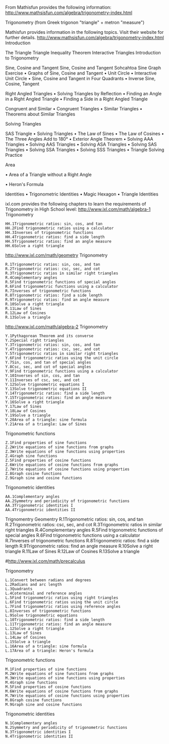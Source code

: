 From Mathisfun provides the following information:
http://www.mathsisfun.com/algebra/trigonometry-index.html

Trigonometry (from Greek trigonon "triangle" + metron "measure") 

Mathisfun provides information in the following topics. Visit their website for further details.
http://www.mathsisfun.com/algebra/trigonometry-index.html
Introduction

The Triangle
Triangle Inequality Theorem
Interactive Triangles
Introduction to Trigonometry

Sine, Cosine and Tangent 
Sine, Cosine and Tangent
Sohcahtoa
Sine Graph Exercise
• Graphs of Sine, Cosine and Tangent
• Unit Circle
• Interactive Unit Circle
• Sine, Cosine and Tangent in Four Quadrants
• Inverse Sine, Cosine, Tangent

Right Angled Triangles 
• Solving Triangles by Reflection
• Finding an Angle in a Right Angled Triangle
• Finding a Side in a Right Angled Triangle

Congruent and Similar
• Congruent Triangles
• Similar Triangles
• Theorems about Similar Triangles

Solving Triangles 

SAS Triangle
• Solving Triangles
• The Law of Sines
• The Law of Cosines
• The Three Angles Add to 180°
• Exterior Angle Theorem
• Solving AAA Triangles
• Solving AAS Triangles
• Solving ASA Triangles
• Solving SAS Triangles
• Solving SSA Triangles
• Solving SSS Triangles
• Triangle Solving Practice

Area 


• Area of a Triangle without a Right Angle

• Heron's Formula

Identities
• Trigonometric Identities
• Magic Hexagon
• Triangle Identities

ixl.com provides the following chapters to learn the requirements of Trigonometry in High School level:
http://www.ixl.com/math/algebra-1
Trigonometry

    HH.1Trigonometric ratios: sin, cos, and tan
    HH.2Find trigonometric ratios using a calculator
    HH.3Inverses of trigonometric functions
    HH.4Trigonometric ratios: find a side length
    HH.5Trigonometric ratios: find an angle measure
    HH.6Solve a right triangle

http://www.ixl.com/math/geometry
Trigonometry

    R.1Trigonometric ratios: sin, cos, and tan
    R.2Trigonometric ratios: csc, sec, and cot
    R.3Trigonometric ratios in similar right triangles
    R.4Complementary angles
    R.5Find trigonometric functions of special angles
    R.6Find trigonometric functions using a calculator
    R.7Inverses of trigonometric functions
    R.8Trigonometric ratios: find a side length
    R.9Trigonometric ratios: find an angle measure
    R.10Solve a right triangle
    R.11Law of Sines
    R.12Law of Cosines
    R.13Solve a triangle


http://www.ixl.com/math/algebra-2
Trigonometry

    Y.1Pythagorean Theorem and its converse
    Y.2Special right triangles
    Y.3Trigonometric ratios: sin, cos, and tan
    Y.4Trigonometric ratios: csc, sec, and cot
    Y.5Trigonometric ratios in similar right triangles
    Y.6Find trigonometric ratios using the unit circle
    Y.7Sin, cos, and tan of special angles
    Y.8Csc, sec, and cot of special angles
    Y.9Find trigonometric functions using a calculator
    Y.10Inverses of sin, cos, and tan
    Y.11Inverses of csc, sec, and cot
    Y.12Solve trigonometric equations I
    Y.13Solve trigonometric equations II
    Y.14Trigonometric ratios: find a side length
    Y.15Trigonometric ratios: find an angle measure
    Y.16Solve a right triangle
    Y.17Law of Sines
    Y.18Law of Cosines
    Y.19Solve a triangle
    Y.20Area of a triangle: sine formula
    Y.21Area of a triangle: Law of Sines

Trigonometric functions

    Z.1Find properties of sine functions
    Z.2Write equations of sine functions from graphs
    Z.3Write equations of sine functions using properties
    Z.4Graph sine functions
    Z.5Find properties of cosine functions
    Z.6Write equations of cosine functions from graphs
    Z.7Write equations of cosine functions using properties
    Z.8Graph cosine functions
    Z.9Graph sine and cosine functions

Trigonometric identities

    AA.1Complementary angles
    AA.2Symmetry and periodicity of trigonometric functions
    AA.3Trigonometric identities I
    AA.4Trigonometric identities II

Trignomentry Geomentry
    R.1Trigonometric ratios: sin, cos, and tan
    R.2Trigonometric ratios: csc, sec, and cot
    R.3Trigonometric ratios in similar right triangles
    R.4Complementary angles
    R.5Find trigonometric functions of special angles
    R.6Find trigonometric functions using a calculator
    R.7Inverses of trigonometric functions
    R.8Trigonometric ratios: find a side length
    R.9Trigonometric ratios: find an angle measure
    R.10Solve a right triangle
    R.11Law of Sines
    R.12Law of Cosines
    R.13Solve a triangle

#http://www.ixl.com/math/precalculus

Trigonometry

    L.1Convert between radians and degrees
    L.2Radians and arc length
    L.3Quadrants
    L.4Coterminal and reference angles
    L.5Find trigonometric ratios using right triangles
    L.6Find trigonometric ratios using the unit circle
    L.7Find trigonometric ratios using reference angles
    L.8Inverses of trigonometric functions
    L.9Solve trigonometric equations
    L.10Trigonometric ratios: find a side length
    L.11Trigonometric ratios: find an angle measure
    L.12Solve a right triangle
    L.13Law of Sines
    L.14Law of Cosines
    L.15Solve a triangle
    L.16Area of a triangle: sine formula
    L.17Area of a triangle: Heron's formula

Trigonometric functions

    M.1Find properties of sine functions
    M.2Write equations of sine functions from graphs
    M.3Write equations of sine functions using properties
    M.4Graph sine functions
    M.5Find properties of cosine functions
    M.6Write equations of cosine functions from graphs
    M.7Write equations of cosine functions using properties
    M.8Graph cosine functions
    M.9Graph sine and cosine functions

Trigonometric identities

    N.1Complementary angles
    N.2Symmetry and periodicity of trigonometric functions
    N.3Trigonometric identities I
    N.4Trigonometric identities II
